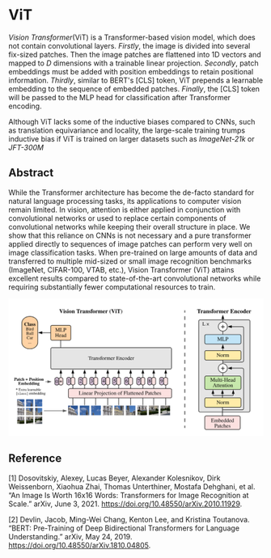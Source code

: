 # ViT

*Vision Transformer*(ViT) is a Transformer-based vision model, which does not contain convolutional layers. *Firstly*, the image is divided into several fix-sized patches. Then the image patches are flattened into 1D vectors and mapped to $D$ dimensions with a trainable linear projection. *Secondly*, patch embeddings must be added with position embeddings to retain positional information. *Thirdly*, similar to BERT's [CLS] token, ViT prepends a learnable embedding to the sequence of embedded patches. *Finally*, the [CLS] token will be passed to the MLP head for classification after Transformer encoding.

Although ViT lacks some of the inductive biases compared to CNNs, such as translation equivariance and locality,  the large-scale training trumps inductive bias if ViT is trained on larger datasets such as *ImageNet-21k* or *JFT-300M*



## Abstract

While the Transformer architecture has become the de-facto standard for natural language processing tasks, its applications to computer vision remain limited. In vision, attention is either applied in conjunction with convolutional networks or used to replace certain components of convolutional networks while keeping their overall structure in place. We show that this reliance on CNNs is not necessary and a pure transformer applied directly to sequences of image patches can perform very well on image classification tasks. When pre-trained on large amounts of data and transferred to multiple mid-sized or small image recognition benchmarks (ImageNet, CIFAR-100, VTAB, etc.), Vision Transformer (ViT) attains excellent results compared to state-of-the-art convolutional networks while requiring substantially fewer computational resources to train.

![ViT](./assets/vit.png)

## Reference

[1] Dosovitskiy, Alexey, Lucas Beyer, Alexander Kolesnikov, Dirk Weissenborn, Xiaohua Zhai, Thomas Unterthiner, Mostafa Dehghani, et al. “An Image Is Worth 16x16 Words: Transformers for Image Recognition at Scale.” arXiv, June 3, 2021. https://doi.org/10.48550/arXiv.2010.11929.

[2] Devlin, Jacob, Ming-Wei Chang, Kenton Lee, and Kristina Toutanova. “BERT: Pre-Training of Deep Bidirectional Transformers for Language Understanding.” arXiv, May 24, 2019. https://doi.org/10.48550/arXiv.1810.04805.